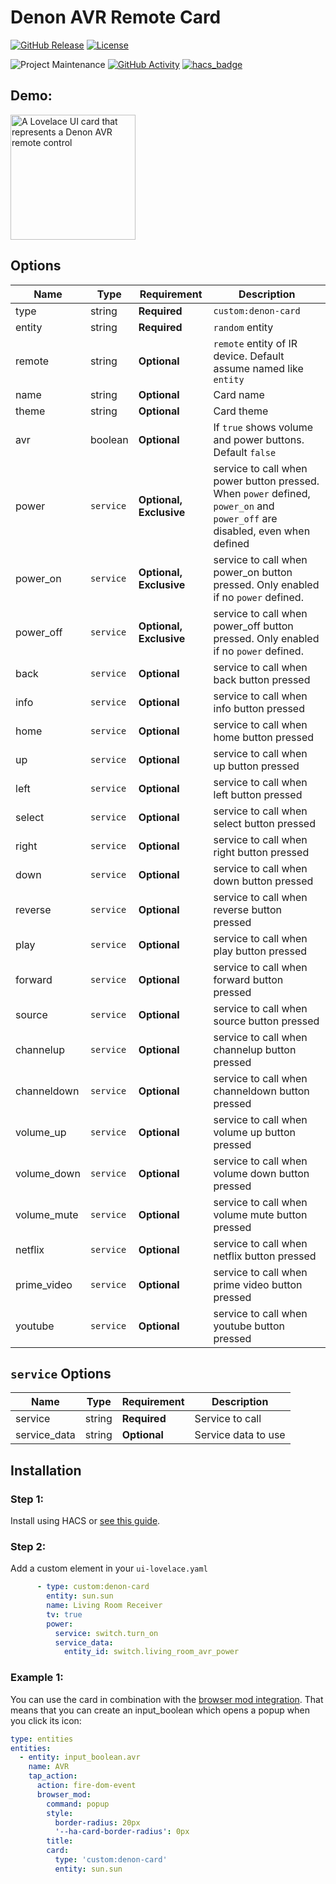 # Denon AVR Remote Card

[![GitHub Release][releases-shield]][releases]
[![License][license-shield]](LICENSE.md)

![Project Maintenance][maintenance-shield]
[![GitHub Activity][commits-shield]][commits]
[![hacs_badge](https://img.shields.io/badge/HACS-Custom-orange.svg?style=for-the-badge)](https://github.com/custom-components/hacs)


## Demo:
<img src="denon.png" alt="A Lovelace UI card that represents a Denon AVR remote control" width="200"/>

## Options

| Name | Type | Requirement | Description
| ---- | ---- | ------- | -----------
| type | string | **Required** | `custom:denon-card`
| entity | string | **Required** | `random` entity
| remote | string | **Optional** | `remote` entity of IR device. Default assume named like `entity`
| name | string | **Optional** | Card name
| theme | string | **Optional** | Card theme
| avr | boolean | **Optional** | If `true` shows volume and power buttons. Default `false`
| power | `service` | **Optional, Exclusive**| service to call when power button pressed. When `power` defined, `power_on` and `power_off` are disabled, even when defined
| power_on | `service` | **Optional, Exclusive**| service to call when power_on button pressed. Only enabled if no `power` defined.
| power_off | `service` | **Optional, Exclusive**| service to call when power_off button pressed. Only enabled if no `power` defined.
| back | `service` | **Optional**| service to call when back button pressed
| info | `service` | **Optional**| service to call when info button pressed
| home | `service` | **Optional**| service to call when home button pressed
| up | `service` | **Optional**| service to call when up button pressed
| left | `service` | **Optional**| service to call when left button pressed
| select | `service` | **Optional**| service to call when select button pressed
| right | `service` | **Optional**| service to call when right button pressed
| down | `service` | **Optional**| service to call when down button pressed
| reverse | `service` | **Optional**| service to call when reverse button pressed
| play | `service` | **Optional**| service to call when play button pressed
| forward | `service` | **Optional**| service to call when forward button pressed
| source | `service` | **Optional**| service to call when source button pressed
| channelup | `service` | **Optional**| service to call when channelup button pressed
| channeldown | `service` | **Optional**| service to call when channeldown button pressed
| volume_up | `service` | **Optional**| service to call when volume up button pressed
| volume_down | `service` | **Optional**| service to call when volume down button pressed
| volume_mute | `service` | **Optional**| service to call when volume mute button pressed
| netflix | `service` | **Optional**| service to call when netflix button pressed
| prime_video | `service` | **Optional**| service to call when prime video button pressed
| youtube | `service` | **Optional**| service to call when youtube button pressed

## `service` Options
| Name | Type | Requirement | Description
| ---- | ---- | ------- | -----------
| service | string | **Required** | Service to call
| service_data | string | **Optional** | Service data to use


## Installation

### Step 1:
Install using HACS or [see this guide](https://github.com/thomasloven/hass-config/wiki/Lovelace-Plugins).

### Step 2:

Add a custom element in your `ui-lovelace.yaml`

```yaml
      - type: custom:denon-card
        entity: sun.sun
        name: Living Room Receiver
        tv: true
        power:
          service: switch.turn_on
          service_data:
            entity_id: switch.living_room_avr_power
```

### Example 1:

You can use the card in combination with the [browser mod integration](https://github.com/thomasloven/hass-browser_mod).
That means that you can create an input_boolean which opens a popup when you click its icon:

```yaml
type: entities
entities:
  - entity: input_boolean.avr
    name: AVR
    tap_action:
      action: fire-dom-event
      browser_mod:
        command: popup
        style:
          border-radius: 20px
          '--ha-card-border-radius': 0px
        title: 
        card:
          type: 'custom:denon-card'
          entity: sun.sun
```


[commits-shield]: https://img.shields.io/github/commit-activity/y/marrobHD/tv-card.svg?style=for-the-badge
[commits]: https://github.com/jdmar3/denon-card/commits/master
[forum]: https://community.home-assistant.io/
[license-shield]: https://img.shields.io/github/license/jdmar3/denon-card.svg?style=for-the-badge
[maintenance-shield]: https://img.shields.io/badge/maintainer-jdmar3-blue.svg?style=for-the-badge
[releases-shield]: https://img.shields.io/github/release/marrobHD/tv-card.svg?style=for-the-badge
[releases]: https://github.com/jdmar3/tv-card/releases
[github]: https://img.shields.io/github/followers/jdmar3.svg?style=social
